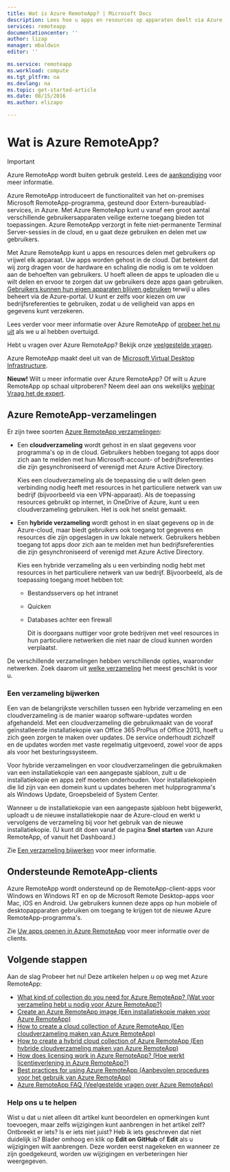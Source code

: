 ```yaml
---
title: Wat is Azure RemoteApp? | Microsoft Docs
description: Lees hoe u apps en resources op apparaten deelt via Azure RemoteApp.
services: remoteapp
documentationcenter: ''
author: lizap
manager: mbaldwin
editor: ''

ms.service: remoteapp
ms.workload: compute
ms.tgt_pltfrm: na
ms.devlang: na
ms.topic: get-started-article
ms.date: 08/15/2016
ms.author: elizapo

---
```

# Wat is Azure RemoteApp?
> [!IMPORTANT]
> Azure RemoteApp wordt buiten gebruik gesteld. Lees de [aankondiging](https://go.microsoft.com/fwlink/?linkid=821148) voor meer informatie.
> 
> 

Azure RemoteApp introduceert de functionaliteit van het on-premises Microsoft RemoteApp-programma, gesteund door Extern-bureaublad-services, in Azure. Met Azure RemoteApp kunt u vanaf een groot aantal verschillende gebruikersapparaten veilige externe toegang bieden tot toepassingen. Azure RemoteApp verzorgt in feite niet-permanente Terminal Server-sessies in de cloud, en u gaat deze gebruiken en delen met uw gebruikers.

Met Azure RemoteApp kunt u apps en resources delen met gebruikers op vrijwel elk apparaat. Uw apps worden gehost in de cloud. Dat betekent dat wij zorg dragen voor de hardware en schaling die nodig is om te voldoen aan de behoeften van gebruikers. U hoeft alleen de apps te uploaden die u wilt delen en ervoor te zorgen dat uw gebruikers deze apps gaan gebruiken. [Gebruikers kunnen hun eigen apparaten blijven gebruiken](remoteapp-clients.md) terwijl u alles beheert via de Azure-portal. U kunt er zelfs voor kiezen om uw bedrijfsreferenties te gebruiken, zodat u de veiligheid van apps en gegevens kunt verzekeren.

Lees verder voor meer informatie over Azure RemoteApp of [probeer het nu uit](https://azure.microsoft.com/services/remoteapp/) als we u al hebben overtuigd.

Hebt u vragen over Azure RemoteApp? Bekijk onze [veelgestelde vragen](remoteapp-faq.md).

Azure RemoteApp maakt deel uit van de [Microsoft Virtual Desktop Infrastructure](http://www.microsoft.com/server-cloud/products/virtual-desktop-infrastructure/explore.aspx).

**Nieuw!** Wilt u meer informatie over Azure RemoteApp? Of wilt u Azure RemoteApp op schaal uitproberen? Neem deel aan ons wekelijks [webinar Vraag het de expert](https://azureinfo.microsoft.com/AzureRemoteAppAskTheExperts-Registration-Page.html?ls=Website).

## Azure RemoteApp-verzamelingen
Er zijn twee soorten [Azure RemoteApp verzamelingen](remoteapp-collections.md):

* Een **cloudverzameling** wordt gehost in en slaat gegevens voor programma's op in de cloud. Gebruikers hebben toegang tot apps door zich aan te melden met hun Microsoft-account- of bedrijfsreferenties die zijn gesynchroniseerd of verenigd met Azure Active Directory.
  
    Kies een cloudverzameling als de toepassing die u wilt delen geen verbinding nodig heeft met resources in het particuliere netwerk van uw bedrijf (bijvoorbeeld via een VPN-apparaat). Als de toepassing resources gebruikt op internet, in OneDrive of Azure, kunt u een cloudverzameling gebruiken. Het is ook het snelst gemaakt.
* Een **hybride verzameling** wordt gehost in en slaat gegevens op in de Azure-cloud, maar biedt gebruikers ook toegang tot gegevens en resources die zijn opgeslagen in uw lokale netwerk. Gebruikers hebben toegang tot apps door zich aan te melden met hun bedrijfsreferenties die zijn gesynchroniseerd of verenigd met Azure Active Directory.
  
    Kies een hybride verzameling als u een verbinding nodig hebt met resources in het particuliere netwerk van uw bedrijf. Bijvoorbeeld, als de toepassing toegang moet hebben tot:
  
  * Bestandsservers op het intranet
  * Quicken
  * Databases achter een firewall
    
    Dit is doorgaans nuttiger voor grote bedrijven met veel resources in hun particuliere netwerken die niet naar de cloud kunnen worden verplaatst.

De verschillende verzamelingen hebben verschillende opties, waaronder netwerken. Zoek daarom uit [welke verzameling](remoteapp-collections.md) het meest geschikt is voor u. 

### Een verzameling bijwerken
Een van de belangrijkste verschillen tussen een hybride verzameling en een cloudverzameling is de manier waarop software-updates worden afgehandeld. Met een cloudverzameling die gebruikmaakt van de vooraf geïnstalleerde installatiekopie van Office 365 ProPlus of Office 2013, hoeft u zich geen zorgen te maken over updates. De service onderhoudt zichzelf en de updates worden met vaste regelmatig uitgevoerd, zowel voor de apps als voor het besturingssysteem.

Voor hybride verzamelingen en voor cloudverzamelingen die gebruikmaken van een installatiekopie van een aangepaste sjabloon, zult u de installatiekopie en apps zelf moeten onderhouden. Voor installatiekopieën die lid zijn van een domein kunt u updates beheren met hulpprogramma's als Windows Update, Groepsbeleid of System Center.

Wanneer u de installatiekopie van een aangepaste sjabloon hebt bijgewerkt, uploadt u de nieuwe installatiekopie naar de Azure-cloud en werkt u vervolgens de verzameling bij voor het gebruik van de nieuwe installatiekopie. (U kunt dit doen vanaf de pagina **Snel starten** van Azure RemoteApp, of vanuit het Dashboard.)

Zie [Een verzameling bijwerken](remoteapp-update.md) voor meer informatie.

## Ondersteunde RemoteApp-clients
Azure RemoteApp wordt ondersteund op de RemoteApp-client-apps voor Windows en Windows RT en op de Microsoft Remote Desktop-apps voor Mac, iOS en Android. Uw gebruikers kunnen deze apps op hun mobiele of desktopapparaten gebruiken om toegang te krijgen tot de nieuwe Azure RemoteApp-programma's.

Zie [Uw apps openen in Azure RemoteApp](remoteapp-clients.md) voor meer informatie over de clients.

## Volgende stappen
Aan de slag Probeer het nu! Deze artikelen helpen u op weg met Azure RemoteApp:

* [What kind of collection do you need for Azure RemoteApp? (Wat voor verzameling hebt u nodig voor Azure RemoteApp?)](remoteapp-collections.md)
* [Create an Azure RemoteApp image (Een installatiekopie maken voor Azure RemoteApp)](remoteapp-imageoptions.md)
* [How to create a cloud collection of Azure RemoteApp (Een cloudverzameling maken van Azure RemoteApp)](remoteapp-create-cloud-deployment.md)
* [How to create a hybrid cloud collection of Azure RemoteApp (Een hybride cloudverzameling maken van Azure RemoteApp)](remoteapp-create-hybrid-deployment.md)
* [How does licensing work in Azure RemoteApp? (Hoe werkt licentieverlening in Azure RemoteApp?)](remoteapp-licensing.md)
* [Best practices for using Azure RemoteApp (Aanbevolen procedures voor het gebruik van Azure RemoteApp)](remoteapp-bestpractices.md)
* [Azure RemoteApp FAQ (Veelgestelde vragen over Azure RemoteApp)](remoteapp-faq.md)

### Help ons u te helpen
Wist u dat u niet alleen dit artikel kunt beoordelen en opmerkingen kunt toevoegen, maar zelfs wijzigingen kunt aanbrengen in het artikel zelf? Ontbreekt er iets? Is er iets niet juist? Heb ik iets geschreven dat niet duidelijk is? Blader omhoog en klik op **Edit on GitHub** of **Edit** als u wijzigingen wilt aanbrengen. Deze worden eerst nagekeken en wanneer ze zijn goedgekeurd, worden uw wijzigingen en verbeteringen hier weergegeven.

<!--HONumber=Sep16_HO3-->


